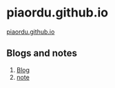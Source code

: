# piaordu.github.io
[piaordu.github.io](https://piaordu.github.io)
## Blogs and notes
1. [Blog](https://piaordu.github.io/blog_catalog.html)
2. [note](https://piaordu.github.io/note_catalog.html)
